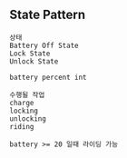 ## State Pattern
```
상태
Battery Off State
Lock State
Unlock State

battery percent int

수행될 작업
charge
locking
unlocking
riding

battery >= 20 일때 라이딩 가능
```
